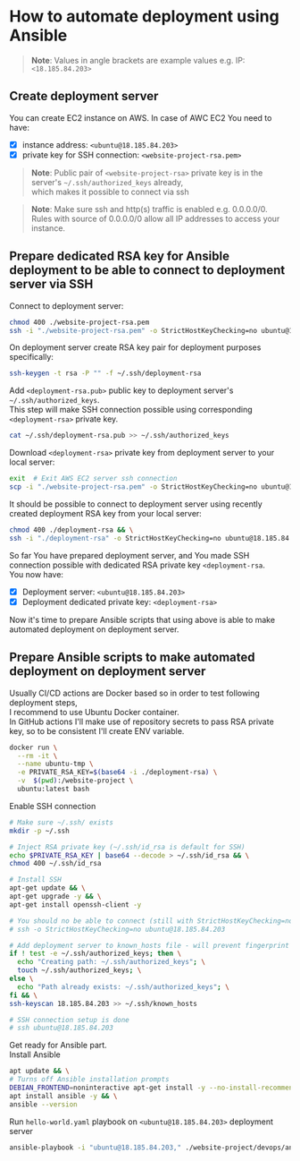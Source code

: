 # How to automate deployment using Ansible

> **Note**: Values in angle brackets are example values e.g. IP: `<18.185.84.203>`

## Create deployment server

You can create EC2 instance on AWS. In case of AWC EC2 You need to have:
- [x] instance address: `<ubuntu@18.185.84.203>`
- [x] private key for SSH connection: `<website-project-rsa.pem>`<br>

> **Note**: Public pair of `<website-project-rsa>` private key is in the server's `~/.ssh/authorized_keys` already,<br>
> which makes it possible to connect via ssh

> **Note**: Make sure ssh and http(s) traffic is enabled  e.g. 0.0.0.0/0.<br>
> Rules with source of 0.0.0.0/0 allow all IP addresses to access your instance.

## Prepare dedicated RSA key for Ansible deployment to be able to connect to deployment server via SSH

Connect to deployment server:
```bash
chmod 400 ./website-project-rsa.pem
ssh -i "./website-project-rsa.pem" -o StrictHostKeyChecking=no ubuntu@18.185.84.203  # Connect to deployment server
```

On deployment server create RSA key pair for deployment purposes specifically:
```bash
ssh-keygen -t rsa -P "" -f ~/.ssh/deployment-rsa
```

Add `<deployment-rsa.pub>` public key to deployment server's `~/.ssh/authorized_keys`.<br>
This step will make SSH connection possible using corresponding `<deployment-rsa>` private key.
```bash
cat ~/.ssh/deployment-rsa.pub >> ~/.ssh/authorized_keys
```

Download `<deployment-rsa>` private key from deployment server to your local server:
```bash
exit  # Exit AWS EC2 server ssh connection
scp -i "./website-project-rsa.pem" -o StrictHostKeyChecking=no ubuntu@18.185.84.203:~/.ssh/deployment-rsa .
```

It should be possible to connect to deployment server using recently created deployment RSA key from your local server:
```bash
chmod 400 ./deployment-rsa && \
ssh -i "./deployment-rsa" -o StrictHostKeyChecking=no ubuntu@18.185.84.203
```

So far You have prepared deployment server, and You made SSH connection possible with dedicated RSA private key `<deployment-rsa`.<br>
You now have:
- [x] Deployment server: `<ubuntu@18.185.84.203>`
- [x] Deployment dedicated private key: `<deployment-rsa>`

Now it's time to prepare Ansible scripts that using above is able to make automated deployment on deployment server.

## Prepare Ansible scripts to make automated deployment on deployment server

Usually CI/CD actions are Docker based so in order to test following deployment steps,<br>
I recommend to use Ubuntu Docker container.<br>
In GitHub actions I'll make use of repository secrets to pass RSA private key, so to be consistent I'll create ENV variable.
```bash
docker run \
  --rm -it \
  --name ubuntu-tmp \
  -e PRIVATE_RSA_KEY=$(base64 -i ./deployment-rsa) \
  -v  $(pwd):/website-project \
  ubuntu:latest bash
```

Enable SSH connection
```bash
# Make sure ~/.ssh/ exists
mkdir -p ~/.ssh

# Inject RSA private key (~/.ssh/id_rsa is default for SSH)
echo $PRIVATE_RSA_KEY | base64 --decode > ~/.ssh/id_rsa && \
chmod 400 ~/.ssh/id_rsa

# Install SSH
apt-get update && \
apt-get upgrade -y && \
apt-get install openssh-client -y

# You should no be able to connect (still with StrictHostKeyChecking=no flag)
# ssh -o StrictHostKeyChecking=no ubuntu@18.185.84.203

# Add deployment server to known_hosts file - will prevent fingerprint prompt
if ! test -e ~/.ssh/authorized_keys; then \
  echo "Creating path: ~/.ssh/authorized_keys"; \
  touch ~/.ssh/authorized_keys; \
else \
  echo "Path already exists: ~/.ssh/authorized_keys"; \
fi && \
ssh-keyscan 18.185.84.203 >> ~/.ssh/known_hosts

# SSH connection setup is done
# ssh ubuntu@18.185.84.203
```

Get ready for Ansible part.<br>
Install Ansible
```bash
apt update && \
# Turns off Ansible installation prompts
DEBIAN_FRONTEND=noninteractive apt-get install -y --no-install-recommends tzdata && \
apt install ansible -y && \
ansible --version
```

Run `hello-world.yaml` playbook on `<ubuntu@18.185.84.203>` deployment server
```bash
ansible-playbook -i "ubuntu@18.185.84.203," ./website-project/devops/ansible/playbooks/hello-world.yaml
```

